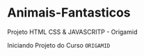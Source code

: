 # Animais-Fantasticos
 Projeto HTML CSS & JAVASCRITP - Origamid



 Iniciando Projeto do Curso `ORIGAMID`
